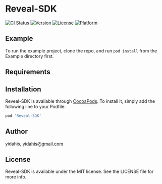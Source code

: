 # Reveal-SDK

[![CI Status](https://img.shields.io/travis/yidahis/Reveal-SDK.svg?style=flat)](https://travis-ci.org/yidahis/Reveal-SDK)
[![Version](https://img.shields.io/cocoapods/v/Reveal-SDK.svg?style=flat)](https://cocoapods.org/pods/Reveal-SDK)
[![License](https://img.shields.io/cocoapods/l/Reveal-SDK.svg?style=flat)](https://cocoapods.org/pods/Reveal-SDK)
[![Platform](https://img.shields.io/cocoapods/p/Reveal-SDK.svg?style=flat)](https://cocoapods.org/pods/Reveal-SDK)

## Example

To run the example project, clone the repo, and run `pod install` from the Example directory first.

## Requirements

## Installation

Reveal-SDK is available through [CocoaPods](https://cocoapods.org). To install
it, simply add the following line to your Podfile:

```ruby
pod 'Reveal-SDK'
```

## Author

yidahis, yidahis@gmail.com

## License

Reveal-SDK is available under the MIT license. See the LICENSE file for more info.
